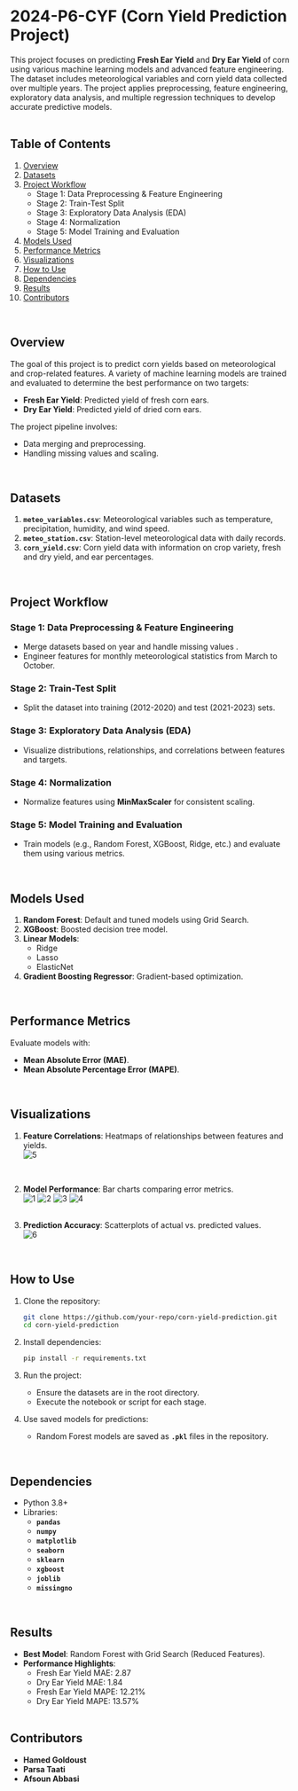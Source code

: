 # 2024-P6-CYF (Corn Yield Prediction Project)
This project focuses on predicting **Fresh Ear Yield** and **Dry Ear Yield** of corn using various machine learning models and advanced feature engineering. The dataset includes meteorological variables and corn yield data collected over multiple years. The project applies preprocessing, feature engineering, exploratory data analysis, and multiple regression techniques to develop accurate predictive models.<br/>
<br/>


## Table of Contents

1. [Overview](#overview) 
2. [Datasets](#datasets)
3. [Project Workflow](#project-workflow)
   - Stage 1: Data Preprocessing & Feature Engineering
   - Stage 2: Train-Test Split
   - Stage 3: Exploratory Data Analysis (EDA)
   - Stage 4: Normalization
   - Stage 5: Model Training and Evaluation
4. [Models Used](#models-used)
5. [Performance Metrics](#performance-metrics)
6. [Visualizations](#visualizations)
7. [How to Use](#how-to-use)
8. [Dependencies](#dependencies)
9. [Results](#results)
10. [Contributors](#contributors)
<br/>


## Overview

The goal of this project is to predict corn yields based on meteorological and crop-related features. A variety of machine learning models are trained and evaluated to determine the best performance on two targets:
- **Fresh Ear Yield**: Predicted yield of fresh corn ears.
- **Dry Ear Yield**: Predicted yield of dried corn ears.

The project pipeline involves:
- Data merging and preprocessing.
- Handling missing values and scaling.
<br/>


## Datasets

1. **`meteo_variables.csv`**: Meteorological variables such as temperature, precipitation, humidity, and wind speed.
2. **`meteo_station.csv`**: Station-level meteorological data with daily records.
3. **`corn_yield.csv`**: Corn yield data with information on crop variety, fresh and dry yield, and ear percentages.
<br/>


## Project Workflow

### Stage 1: Data Preprocessing & Feature Engineering
- Merge datasets based on year and handle missing values .
- Engineer features for monthly meteorological statistics from March to October.

### Stage 2: Train-Test Split
- Split the dataset into training (2012-2020) and test (2021-2023) sets.

### Stage 3: Exploratory Data Analysis (EDA)
- Visualize distributions, relationships, and correlations between features and targets.

### Stage 4: Normalization
- Normalize features using **MinMaxScaler** for consistent scaling.

### Stage 5: Model Training and Evaluation
- Train models (e.g., Random Forest, XGBoost, Ridge, etc.) and evaluate them using various metrics.

<br/>

## Models Used

1. **Random Forest**: Default and tuned models using Grid Search.
2. **XGBoost**: Boosted decision tree model.
3. **Linear Models**:
   - Ridge
   - Lasso
   - ElasticNet
4. **Gradient Boosting Regressor**: Gradient-based optimization.

<br/>

## Performance Metrics

Evaluate models with:
- **Mean Absolute Error (MAE)**.
- **Mean Absolute Percentage Error (MAPE)**.

<br/>

## Visualizations

1. **Feature Correlations**: Heatmaps of relationships between features and yields.
   <br/>
    ![5](https://github.com/user-attachments/assets/2ed0165a-a987-44e2-8549-9ebe5c32ce92)

<br/>

2. **Model Performance**: Bar charts comparing error metrics.
   <br/>
   ![1](https://github.com/user-attachments/assets/7cebff78-c9da-4904-b5b0-f78f2ba9ca77)
    ![2](https://github.com/user-attachments/assets/73384d10-2e0b-486a-ad70-3ad5c1e61b0e)
    ![3](https://github.com/user-attachments/assets/1bba02fd-171c-41e4-9c77-3d2bd30cd3c5)
    ![4](https://github.com/user-attachments/assets/00a5ff0d-9757-4243-82e0-dc18cc6f2a4e)
   <br/>
   <br/>
   
3. **Prediction Accuracy**: Scatterplots of actual vs. predicted values.
   <br/>
   ![6](https://github.com/user-attachments/assets/e1404e21-dcc8-4eb7-85fd-c4994acba565)

<br/>

## How to Use

1. Clone the repository:
   ```bash
   git clone https://github.com/your-repo/corn-yield-prediction.git
   cd corn-yield-prediction

2. Install dependencies:
   ```bash
   pip install -r requirements.txt

3. Run the project:
   - Ensure the datasets are in the root directory.
   - Execute the notebook or script for each stage.

4. Use saved models for predictions:
   - Random Forest models are saved as **`.pkl`** files in the repository.
<br/>

 ## Dependencies

- Python 3.8+
- Libraries:
   - **`pandas`**
   - **`numpy`**
   - **`matplotlib`**
   - **`seaborn`**
   - **`sklearn`**
   - **`xgboost`**
   - **`joblib`**
   - **`missingno`**
 <br/>

## Results

- **Best Model**: Random Forest with Grid Search (Reduced Features).
- **Performance Highlights**:
  - Fresh Ear Yield MAE: 2.87 
  - Dry Ear Yield MAE: 1.84   
  - Fresh Ear Yield MAPE: 12.21%
  - Dry Ear Yield MAPE: 13.57%
  <br/>

## Contributors

- **Hamed Goldoust**
- **Parsa Taati**
- **Afsoun Abbasi**

